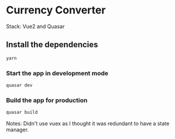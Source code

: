 # Currency Converter

Stack: Vue2 and Quasar

## Install the dependencies

```bash
yarn
```

### Start the app in development mode

```bash
quasar dev
```

### Build the app for production

```bash
quasar build
```

Notes: Didn't use vuex as I thought it was redundant to have a state manager.
